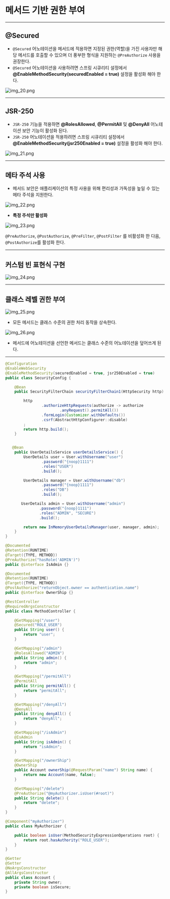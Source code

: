 # 메서드 기반 권한 부여

--- 

## @Secured

- `@Secured` 어노테이션을 메서드에 적용하면 지정된 권한(역할)을 가진 사용자만 해당 메서드를 호출할 수 있으며 더 풍부한 형식을 지원하는 `@PreAuthorize` 사용을 권장한다.
- `@Secured` 어노테이션을 사용하려면 스프링 시큐리티 설정에서 **@EnableMethodSecurity(securedEnabled = true)** 설정을 활성화 해야 한다.

![img_20.png](image/img_20.png)

---

## JSR-250

- `JSR-250` 기능을 적용하면 **@RolesAllowed**, **@PermitAll** 및 **@DenyAll** 어노테이션 보안 기능이 활성화 된다.
- `JSR-250` 어노테이션을 적용하려면 스프링 시큐리티 설정에서 **@EnableMethodSecurity(jsr250Enabled = true)** 설정을 활성화 해야 한다.

![img_21.png](image/img_21.png)

---

## 메타 주석 사용

- 메서드 보안은 애플리케이션의 특정 사용을 위해 편리성과 가독성을 높일 수 있는 메타 주석을 지원한다.

![img_22.png](image/img_22.png)

- **특정 주석만 활성화**

![img_23.png](image/img_23.png)

`@PreAuthorize`, `@PostAuthorize`, `@PreFilter`, `@PostFilter` 를 비활성화 한 다음, `@PostAuthorize`를 활성화 한다.

---

## 커스텀 빈 표현식 구현

![img_24.png](image/img_24.png)

---

## 클래스 레벨 권한 부여

![img_25.png](image/img_25.png)

- 모든 메서드는 클래스 수준의 권한 처리 동작을 상속한다.

![img_26.png](image/img_26.png)

- 메서드에 어노테이션을 선언한 메서드는 클래스 수준의 어노테이션을 덮어쓰게 된다.

---

```java
@Configuration
@EnableWebSecurity
@EnableMethodSecurity(securedEnabled = true, jsr250Enabled = true)
public class SecurityConfig {

    @Bean
    public SecurityFilterChain securityFilterChain1(HttpSecurity http) throws Exception {

        http
                .authorizeHttpRequests(authorize -> authorize
                        .anyRequest().permitAll())
                .formLogin(Customizer.withDefaults())
                .csrf(AbstractHttpConfigurer::disable)
        ;
        return http.build();
    }


   @Bean
    public UserDetailsService userDetailsService() {
        UserDetails user = User.withUsername("user")
                .password("{noop}1111")
                .roles("USER")
                .build();

        UserDetails manager = User.withUsername("db")
                .password("{noop}1111")
                .roles("DB")
                .build();

       UserDetails admin = User.withUsername("admin")
               .password("{noop}1111")
               .roles("ADMIN", "SECURE")
               .build();

        return new InMemoryUserDetailsManager(user, manager, admin);
    }
}
```
```java
@Documented
@Retention(RUNTIME)
@Target({TYPE, METHOD})
@PreAuthorize("hasRole('ADMIN')")
public @interface IsAdmin {}
```
```java
@Documented
@Retention(RUNTIME)
@Target({TYPE, METHOD})
@PostAuthorize("returnObject.owner == authentication.name")
public @interface OwnerShip {}
```
```java
@RestController
@RequiredArgsConstructor
public class MethodController {

    @GetMapping("/user")
    @Secured("ROLE_USER")
    public String user() {
        return "user";
    }

    @GetMapping("/admin")
    @RolesAllowed("ADMIN")
    public String admin() {
        return "admin";
    }

    @GetMapping("/permitAll")
    @PermitAll
    public String permitAll() {
        return "permitAll";
    }

    @GetMapping("/denyAll")
    @DenyAll
    public String denyAll() {
        return "denyAll";
    }

    @GetMapping("/isAdmin")
    @IsAdmin
    public String isAdmin() {
        return "isAdmin";
    }

    @GetMapping("/ownerShip")
    @OwnerShip
    public Account ownerShip(@RequestParam("name") String name) {
        return new Account(name, false);
    }

    @GetMapping("/delete")
    @PreAuthorize("@myAuthorizer.isUser(#root)")
    public String delete() {
        return "delete";
    }
}
```
```java
@Component("myAuthorizer")
public class MyAuthorizer {

    public boolean isUser(MethodSecurityExpressionOperations root) {
        return root.hasAuthority("ROLE_USER");
    }
}
```
```java
@Getter
@Setter
@NoArgsConstructor
@AllArgsConstructor
public class Account {
    private String owner;
    private boolean isSecure;
}
```